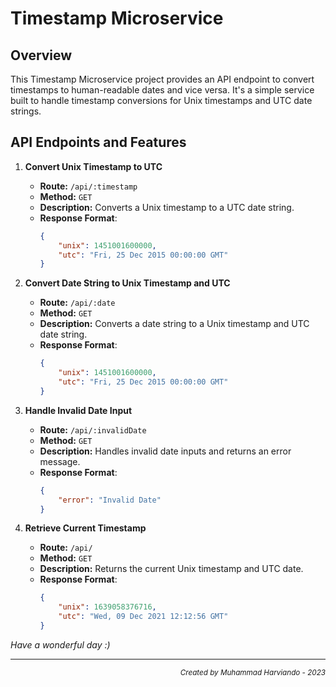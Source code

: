 # Timestamp Microservice

## Overview

This Timestamp Microservice project provides an API endpoint to convert timestamps to human-readable dates and vice versa. It's a simple service built to handle timestamp conversions for Unix timestamps and UTC date strings.

## API Endpoints and Features

1. **Convert Unix Timestamp to UTC**
   - **Route:** `/api/:timestamp`
   - **Method:** `GET`
   - **Description:** Converts a Unix timestamp to a UTC date string.
   - **Response Format**:
     ```json
     {
         "unix": 1451001600000,
         "utc": "Fri, 25 Dec 2015 00:00:00 GMT"
     }
     ```

2. **Convert Date String to Unix Timestamp and UTC**
   - **Route:** `/api/:date`
   - **Method:** `GET`
   - **Description:** Converts a date string to a Unix timestamp and UTC date string.
   - **Response Format**:
     ```json
     {
         "unix": 1451001600000,
         "utc": "Fri, 25 Dec 2015 00:00:00 GMT"
     }
     ```

3. **Handle Invalid Date Input**
   - **Route:** `/api/:invalidDate`
   - **Method:** `GET`
   - **Description:** Handles invalid date inputs and returns an error message.
   - **Response Format**:
     ```json
     {
         "error": "Invalid Date"
     }
     ```

4. **Retrieve Current Timestamp**
   - **Route:** `/api/`
   - **Method:** `GET`
   - **Description:** Returns the current Unix timestamp and UTC date.
   - **Response Format**:
     ```json
     {
         "unix": 1639058376716,
         "utc": "Wed, 09 Dec 2021 12:12:56 GMT"
     }
     ```
*Have a wonderful day :)*

<hr>
<p align="right"><sub><i>Created by Muhammad Harviando - 2023</i></sub></p>

